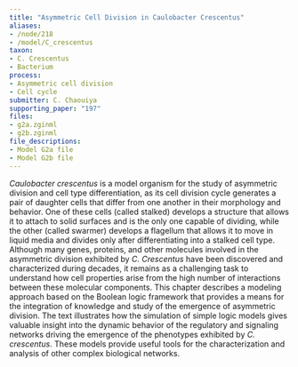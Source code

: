 ```yaml
---
title: "Asymmetric Cell Division in Caulobacter Crescentus"
aliases:
- /node/218 
- /model/C_crescentus
taxon: 
- C. Crescentus
- Bacterium
process: 
- Asymmetric cell division 
- Cell cycle
submitter: C. Chaouiya
supporting_paper: "197"
files: 
- g2a.zginml
- g2b.zginml
file_descriptions: 
- Model G2a file
- Model G2b file
---
```



_Caulobacter crescentus_ is a model organism for the study of asymmetric
division and cell type differentiation, as its cell division cycle generates a
pair of daughter cells that differ from one another in their morphology and
behavior. One of these cells (called stalked) develops a structure that allows
it to attach to solid surfaces and is the only one capable of dividing, while
the other (called swarmer) develops a flagellum that allows it to move in
liquid media and divides only after differentiating into a stalked cell type.
Although many genes, proteins, and other molecules involved in the asymmetric
division exhibited by _C. Crescentus_ have been discovered and characterized
during decades, it remains as a challenging task to understand how cell
properties arise from the high number of interactions between these molecular
components. This chapter describes a modeling approach based on the Boolean
logic framework that provides a means for the integration of knowledge and
study of the emergence of asymmetric division. The text illustrates how the
simulation of simple logic models gives valuable insight into the dynamic
behavior of the regulatory and signaling networks driving the emergence of the
phenotypes exhibited by _C. crescentus_. These models provide useful tools for
the characterization and analysis of other complex biological networks.


